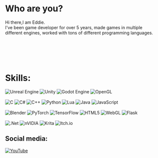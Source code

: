 # Who are you?
Hi there,I am Eddie.<br>I've been game developer for over 5 years, made games in multiple<br>different engines, worked with tons of different programming languages.

<br>
<br>
<br>
<br>

# Skills:
![Unreal Engine](https://img.shields.io/badge/unrealengine-%23000000.svg?style=for-the-badge&logo=unrealengine&logoColor=white)  ![Unity](https://img.shields.io/badge/unity-%23000000.svg?style=for-the-badge&logo=unity&logoColor=white) ![Godot Engine](https://img.shields.io/badge/GODOT-%23000000.svg?style=for-the-badge&logo=godot-engine)   ![OpenGL](https://img.shields.io/badge/OpenGL-%23000000.svg?style=for-the-badge&logo=opengl)<br><br>
![C](https://img.shields.io/badge/c-%2300599C.svg?style=for-the-badge&logo=c&logoColor=white) ![C#](https://img.shields.io/badge/c%23-%2300599C.svg?style=for-the-badge&logo=csharp&logoColor=white) ![C++](https://img.shields.io/badge/c++-%2300599C.svg?style=for-the-badge&logo=c%2B%2B&logoColor=white) ![Python](https://img.shields.io/badge/python-%2300599C?style=for-the-badge&logo=python&logoColor=ffdd54) ![Lua](https://img.shields.io/badge/lua-%232C2D72.svg?style=for-the-badge&logo=lua&logoColor=white) ![Java](https://img.shields.io/badge/java-%232C2D72.svg?style=for-the-badge&logo=openjdk&logoColor=white) ![JavaScript](https://img.shields.io/badge/javascript-%232C2D72.svg?style=for-the-badge&logo=javascript&logoColor=%23F7DF1E) <br><br>
![Blender](https://img.shields.io/badge/blender-%23F5792A.svg?style=for-the-badge&logo=blender&logoColor=white) ![PyTorch](https://img.shields.io/badge/PyTorch-%23EE4C2C.svg?style=for-the-badge&logo=PyTorch&logoColor=white) ![TensorFlow](https://img.shields.io/badge/TensorFlow-%23FF6F00.svg?style=for-the-badge&logo=TensorFlow&logoColor=white) ![HTML5](https://img.shields.io/badge/html5-%23E34F26.svg?style=for-the-badge&logo=html5&logoColor=white)  ![WebGL](https://img.shields.io/badge/WebGL-%23FF6F00?logo=webgl&logoColor=white&style=for-the-badge) ![Flask](https://img.shields.io/badge/flask-%23E34F26.svg?style=for-the-badge&logo=flask&logoColor=white)
  <br><br>
![.Net](https://img.shields.io/badge/.NET-5C2D91?style=for-the-badge&logo=.net&logoColor=white) ![nVIDIA](https://img.shields.io/badge/cuda-000000.svg?style=for-the-badge&logo=nVIDIA&logoColor=green)  ![Krita](https://img.shields.io/badge/Krita-203759?style=for-the-badge&logo=krita&logoColor=EEF37B)   ![Itch.io](https://img.shields.io/badge/Itch-%23FF0B34.svg?style=for-the-badge&logo=Itch.io&logoColor=white)

## Social media:
[![YouTube](https://img.shields.io/badge/YouTube-Subscribe-red?logo=youtube)](https://youtube.com/@gamedevrichtofen?si=94K3xRw6SBWS6tdT)



<!--
**GameDevRichtofen-G/GameDevRichtofen-G** is a ✨ _special_ ✨ repository because its `README.md` (this file) appears on your GitHub profile.

Here are some ideas to get you started:

- 🔭 I’m currently working on ...
- 🌱 I’m currently learning ...
- 👯 I’m looking to collaborate on ...
- 🤔 I’m looking for help with ...
- 💬 Ask me about ...
- 📫 How to reach me: ...
- 😄 Pronouns: ...
- ⚡ Fun fact: ...
-->
